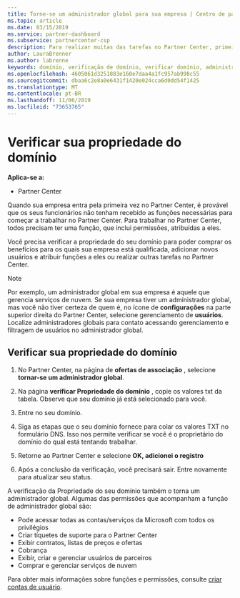 ```yaml
---
title: Torne-se um administrador global para sua empresa | Centro de parceiros
ms.topic: article
ms.date: 03/15/2019
ms.service: partner-dashboard
ms.subservice: partnercenter-csp
description: Para realizar muitas das tarefas no Partner Center, primeiro você precisa verificar a propriedade do seu domínio. Muitas tarefas no Partner Center exigem um administrador global. Se sua empresa ainda não tiver uma, você poderá se tornar uma.
author: LauraBrenner
ms.author: labrenne
keywords: domínio, verificação de domínio, verificar domínio, administrador global, funções de usuário, permissões
ms.openlocfilehash: 4605061d3251883e160e7daa4a1fc957ab998c55
ms.sourcegitcommit: dbaa6c2e8a0e6431f1420e024cca6d0dd54f1425
ms.translationtype: MT
ms.contentlocale: pt-BR
ms.lasthandoff: 11/06/2019
ms.locfileid: "73653765"
---
```

# <a name="verify-your-domain-ownership"></a>Verificar sua propriedade do domínio

**Aplica-se a:**

- Partner Center

Quando sua empresa entra pela primeira vez no Partner Center, é provável que os seus funcionários não tenham recebido as funções necessárias para começar a trabalhar no Partner Center. Para trabalhar no Partner Center, todos precisam ter uma função, que inclui permissões, atribuídas a eles.  

Você precisa verificar a propriedade do seu domínio para poder comprar os benefícios para os quais sua empresa está qualificada, adicionar novos usuários e atribuir funções a eles ou realizar outras tarefas no Partner Center. 

>[!Note]
>Por exemplo, um administrador global em sua empresa é aquele que gerencia serviços de nuvem. Se sua empresa tiver um administrador global, mas você não tiver certeza de quem é, no ícone de **configurações** na parte superior direita do Partner Center, selecione gerenciamento de **usuários**. Localize administradores globais para contato acessando gerenciamento e filtragem de usuários no administrador global.

## <a name="verify-your-domain-ownership"></a>Verificar sua propriedade do domínio

1. No Partner Center, na página de **ofertas de associação** , selecione **tornar-se um administrador global**. 

2. Na página **verificar Propriedade do domínio** , copie os valores txt da tabela. Observe que seu domínio já está selecionado para você.

3. Entre no seu domínio. 

4. Siga as etapas que o seu domínio fornece para colar os valores TXT no formulário DNS.  Isso nos permite verificar se você é o proprietário do domínio do qual está tentando trabalhar.

5. Retorne ao Partner Center e selecione **OK, adicionei o registro**

6. Após a conclusão da verificação, você precisará sair. Entre novamente para atualizar seu status. 

A verificação da Propriedade do seu domínio também o torna um administrador global. Algumas das permissões que acompanham a função de administrador global são:

- Pode acessar todas as contas/serviços da Microsoft com todos os privilégios 
- Criar tíquetes de suporte para o Partner Center
- Exibir contratos, listas de preços e ofertas
- Cobrança
- Exibir, criar e gerenciar usuários de parceiros
- Comprar e gerenciar serviços de nuvem

Para obter mais informações sobre funções e permissões, consulte [criar contas de usuário](create-user-accounts-and-set-permissions.md). 
